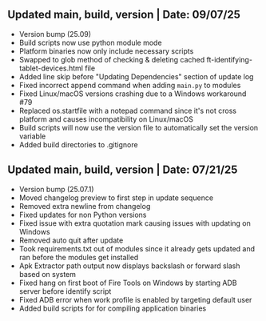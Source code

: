 ## Updated main, build, version | Date: 09/07/25
- Version bump (25.09)
- Build scripts now use python module mode
- Platform binaries now only include necessary scripts
- Swapped to glob method of checking & deleting cached ft-identifying-tablet-devices.html file
- Added line skip before "Updating Dependencies" section of update log
- Fixed incorrect append command when adding `main.py` to modules
- Fixed Linux/macOS versions crashing due to a Windows workaround #79 
- Replaced os.startfile with a notepad command since it's not cross platform and causes incompatibility on Linux/macOS
- Build scripts will now use the version file to automatically set the version variable
- Added build directories to .gitignore

## Updated main, build, version | Date: 07/21/25
- Version bump (25.07.1)
- Moved changelog preview to first step in update sequence
- Removed extra newline from changelog
- Fixed updates for non Python versions
- Fixed issue with extra quotation mark causing issues with updating on Windows
- Removed auto quit after update
- Took requirements.txt out of modules since it already gets updated and ran before the modules get installed
- Apk Extractor path output now displays backslash or forward slash based on system
- Fixed hang on first boot of Fire Tools on Windows by starting ADB server before identify script
- Fixed ADB error when work profile is enabled by targeting default user
- Added build scripts for for compiling application binaries
